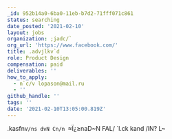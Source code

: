 ```yaml
---
_id: 952b14a0-6ba0-11eb-b7d2-71fff071c861
status: searching
date_posted: '2021-02-10'
layout: jobs
organization: ;jadc/`
org_url: 'https://www.facebook.com/'
title: .advjlkv`d
role: Product Design
compensation: paid
deliverables: ''
how_to_apply:
  - n`c/v lopason@mail.ru
  - ''
github_handle: ''
tags: ''
date: '2021-02-10T13:05:00.819Z'
---
```

.kasfnv`/ns dvN Cn/n `≈Ï¿≥naD~N FAL/ `l.ck kand /lN? L~
